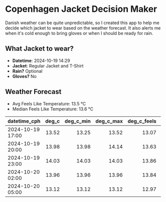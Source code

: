 
# Copenhagen Jacket Decision Maker

Danish weather can be quite unpredictable, so I created this app to help me decide which jacket to wear based on the weather forecast. 
It also alerts me when it's cold enough to bring gloves or when I should be ready for rain.

## What Jacket to wear?

- **Datetime**: 2024-10-19 14:29
- **Jacket**: Regular Jacket and T-Shirt
- **Rain?** Optional
- **Gloves?** No

## Weather Forecast
- Avg Feels Like Temperature: 13.5 °C
- Median Feels Like Temperature: 13.6 °C

| datetime_cph     |   deg_c |   deg_c_min |   deg_c_max |   deg_c_feels | weather   | wind   | rain   |
|:-----------------|--------:|------------:|------------:|--------------:|:----------|:-------|:-------|
| 2024-10-19 17:00 |   13.52 |       13.25 |       13.52 |         13.07 | Rain      | High   | Low    |
| 2024-10-19 20:00 |   13.98 |       13.98 |       14.14 |         13.63 | Clouds    | High   | None   |
| 2024-10-19 23:00 |   14.03 |       14.03 |       14.03 |         13.86 | Clouds    | Low    | None   |
| 2024-10-20 02:00 |   13.96 |       13.96 |       13.96 |         13.84 | Clouds    | Low    | None   |
| 2024-10-20 05:00 |   13.12 |       13.12 |       13.12 |         12.97 | Clouds    | Low    | None   |
        